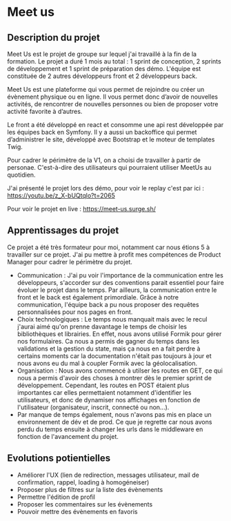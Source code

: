 # Meet us

## Description du projet

Meet Us est le projet de groupe sur lequel j'ai travaillé à la fin de la formation. Le projet a duré 1 mois au total : 1 sprint de conception, 2 sprints de développement et 1 sprint de préparation des démo. L'équipe est constituée de 2 autres développeurs front et 2 développeurs back. 

Meet Us est une plateforme qui vous permet de rejoindre ou créer un évènement physique ou en ligne. Il vous permet donc d’avoir de nouvelles activités, de rencontrer de nouvelles personnes ou bien de proposer votre activité favorite à d’autres. 

Le front a été développé en react et consomme une api rest développée par les équipes back en Symfony. Il y a aussi un backoffice qui permet d’administrer le site, développé avec Bootstrap et le moteur de templates Twig. 

Pour cadrer le périmètre de la V1, on a choisi de travailler à partir de personae. C'est-à-dire des utilisateurs qui pourraient utiliser MeetUs au quotidien. 

J'ai présenté le projet lors des démo, pour voir le replay c'est par ici : https://youtu.be/z_X-bUQtqlo?t=2065 

Pour voir le projet en live : https://meet-us.surge.sh/ 

## Apprentissages du projet
Ce projet a été très formateur pour moi, notamment car nous étions 5 à travailler sur ce projet. J'ai pu mettre à profit mes compétences de Product Manager pour cadrer le périmètre du projet. 
- Communication : J'ai pu voir l'importance de la communication entre les développeurs, s'accorder sur des conventions parait essentiel pour faire évoluer le projet dans le temps. Par ailleurs, la communication entre le front et le back est également primordiale. Grâce à notre communication, l'équipe back a pu nous proposer des requêtes personnalisées pour nos pages en front. 
- Choix technologiques : Le temps nous manquait mais avec le recul j'aurai aimé qu'on prenne davantage le temps de choisir les bibliothèques et librairies. En effet, nous avons utilisé Formik pour gérer nos formulaires. Ca nous a permis de gagner du temps dans les validations et la gestion du state, mais ça nous en a fait perdre à certains moments car la documentation n'était pas toujours à jour et nous avons eu du mal à coupler Formik avec la géolocalisation. 
- Organisation : Nous avons commencé à utilser les routes en GET, ce qui nous a permis d'avoir des choses à montrer dès le premier sprint de développement. Cependant, les routes en POST étaient plus importantes car elles permettaient notamment d'identifier les utilisateurs, et donc de dynamiser nos affichages en fonction de l'utilisateur (organisateur, inscrit, connecté ou non...). 
- Par manque de temps également, nous n'avons pas mis en place un environnement de dév et de prod. Ce que je regrette car nous avons perdu du temps ensuite à changer les urls dans le middleware en fonction de l'avancement du projet. 


## Evolutions potientielles
- Améliorer l'UX (lien de redirection, messages utilisateur, mail de confirmation, rappel, loading à homogéneiser)
- Proposer plus de filtres sur la liste des évènements 
- Permettre l'édition de profil
- Proposer les commentaires sur les évènements
- Pouvoir mettre des évènements en favoris
